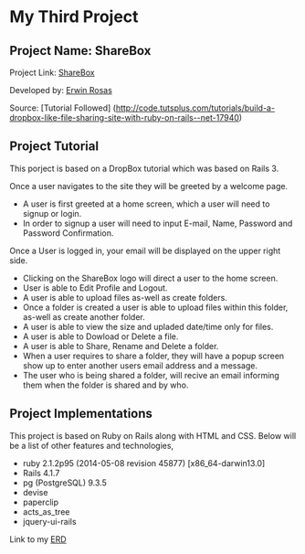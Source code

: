 # My Third Project

## Project Name: ShareBox

Project Link: [ShareBox](http://ga-sharebox.herokuapp.com/)

Developed by: [Erwin Rosas](https://github.com/eerrad213)

Source: [Tutorial Followed] (http://code.tutsplus.com/tutorials/build-a-dropbox-like-file-sharing-site-with-ruby-on-rails--net-17940)

## Project Tutorial

This porject is based on a DropBox tutorial which was based on Rails 3.

Once a user navigates to the site they will be greeted by a welcome page.
* A user is first greeted at a home screen, which a user will need to signup or login.
* In order to signup a user will need to input E-mail, Name, Password and Password Confirmation.

Once a User is logged in, your email will be displayed on the upper right side.
* Clicking on the ShareBox logo will direct a user to the home screen.
* User is able to Edit Profile and Logout.
* A user is able to upload files as-well as create folders.
* Once a folder is created a user is able to upload files within this folder, as-well as create another folder.
* A user is able to view the size and upladed date/time only for files.
* A user is able to Dowload or Delete a file.
* A user is able to Share, Rename and Delete a folder. 
* When a user requires to share a folder, they will have a popup screen show up to enter another users email address and a message.
* The user who is being shared a folder, will recive an email informing them when the folder is shared and by who.

## Project Implementations

This project is based on Ruby on Rails along with HTML and CSS. Below will be a list of other features and technologies, 
* ruby 2.1.2p95 (2014-05-08 revision 45877) [x86_64-darwin13.0]
* Rails 4.1.7
* pg (PostgreSQL) 9.3.5
* devise
* paperclip
* acts_as_tree
* jquery-ui-rails

Link to my [ERD](http://rarmv.herokuapp.com/show?utf8=%E2%9C%93&start_url=https%3A%2F%2Fgithub.com%2Feerrad213%2Fsharebox)
